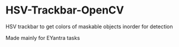 # HSV-Trackbar-OpenCV

HSV trackbar to get colors of maskable objects inorder for detection

Made mainly for EYantra tasks
